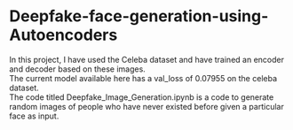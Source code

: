 # Deepfake-face-generation-using-Autoencoders

In this project, I have used the Celeba dataset and have trained an encoder and decoder based on these images.<br>
The current model available here has a val_loss of 0.07955 on the celeba dataset.<br>
The code titled Deepfake_Image_Generation.ipynb is a code to generate random images of people who have never existed before given a particular face as input.
